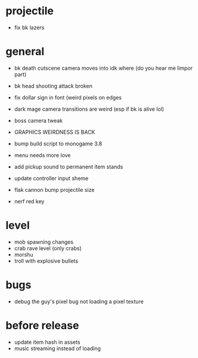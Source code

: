 # projectile
* fix bk lazers

# general

* bk death cutscene camera moves into idk where (do you hear me limpor part)
* bk head shooting attack broken

* fix dollar sign in font (weird pixels on edges
* dark mage camera transitions are weird (esp if bk is alive lol)
* boss camera tweak
* GRAPHICS WEIRDNESS IS BACK
* bump build script to monogame 3.8
* menu needs more love
* add pickup sound to permanent item stands
* update controller input sheme
* flak cannon bump projectile size
* nerf red key

# level
* mob spawning changes
* crab rave level (only crabs)
* morshu
* troll with explosive bullets

# bugs
* debug the guy's pixel bug not loading a pixel texture

# before release
* update item hash in assets
* music streaming instead of loading